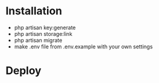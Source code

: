 # Installation

- php artisan key:generate
- php artisan storage:link
- php artisan migrate
- make .env file from .env.example with your own settings

# Deploy
